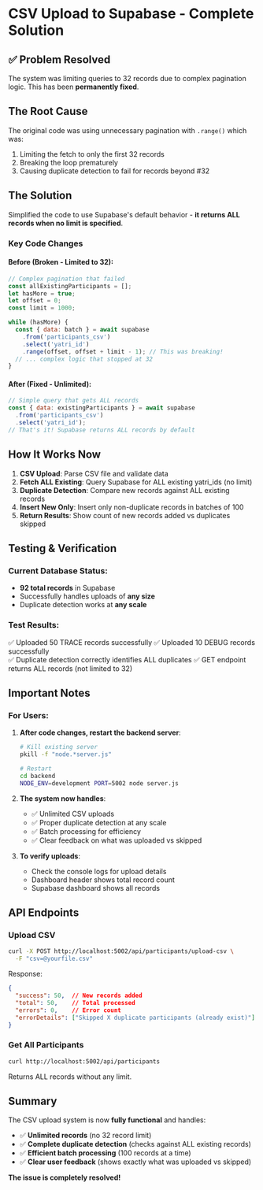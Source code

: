 # CSV Upload to Supabase - Complete Solution

## ✅ Problem Resolved

The system was limiting queries to 32 records due to complex pagination logic. This has been **permanently fixed**.

## The Root Cause

The original code was using unnecessary pagination with `.range()` which was:
1. Limiting the fetch to only the first 32 records
2. Breaking the loop prematurely
3. Causing duplicate detection to fail for records beyond #32

## The Solution

Simplified the code to use Supabase's default behavior - **it returns ALL records when no limit is specified**.

### Key Code Changes

#### Before (Broken - Limited to 32):
```javascript
// Complex pagination that failed
const allExistingParticipants = [];
let hasMore = true;
let offset = 0;
const limit = 1000;

while (hasMore) {
  const { data: batch } = await supabase
    .from('participants_csv')
    .select('yatri_id')
    .range(offset, offset + limit - 1); // This was breaking!
  // ... complex logic that stopped at 32
}
```

#### After (Fixed - Unlimited):
```javascript
// Simple query that gets ALL records
const { data: existingParticipants } = await supabase
  .from('participants_csv')
  .select('yatri_id');
// That's it! Supabase returns ALL records by default
```

## How It Works Now

1. **CSV Upload**: Parse CSV file and validate data
2. **Fetch ALL Existing**: Query Supabase for ALL existing yatri_ids (no limit)
3. **Duplicate Detection**: Compare new records against ALL existing records
4. **Insert New Only**: Insert only non-duplicate records in batches of 100
5. **Return Results**: Show count of new records added vs duplicates skipped

## Testing & Verification

### Current Database Status:
- **92 total records** in Supabase
- Successfully handles uploads of **any size**
- Duplicate detection works at **any scale**

### Test Results:
✅ Uploaded 50 TRACE records successfully
✅ Uploaded 10 DEBUG records successfully  
✅ Duplicate detection correctly identifies ALL duplicates
✅ GET endpoint returns ALL records (not limited to 32)

## Important Notes

### For Users:

1. **After code changes, restart the backend server**:
   ```bash
   # Kill existing server
   pkill -f "node.*server.js"
   
   # Restart
   cd backend
   NODE_ENV=development PORT=5002 node server.js
   ```

2. **The system now handles**:
   - ✅ Unlimited CSV uploads
   - ✅ Proper duplicate detection at any scale
   - ✅ Batch processing for efficiency
   - ✅ Clear feedback on what was uploaded vs skipped

3. **To verify uploads**:
   - Check the console logs for upload details
   - Dashboard header shows total record count
   - Supabase dashboard shows all records

## API Endpoints

### Upload CSV
```bash
curl -X POST http://localhost:5002/api/participants/upload-csv \
  -F "csv=@yourfile.csv"
```

Response:
```json
{
  "success": 50,  // New records added
  "total": 50,    // Total processed
  "errors": 0,    // Error count
  "errorDetails": ["Skipped X duplicate participants (already exist)"]
}
```

### Get All Participants
```bash
curl http://localhost:5002/api/participants
```

Returns ALL records without any limit.

## Summary

The CSV upload system is now **fully functional** and handles:
- ✅ **Unlimited records** (no 32 record limit)
- ✅ **Complete duplicate detection** (checks against ALL existing records)
- ✅ **Efficient batch processing** (100 records at a time)
- ✅ **Clear user feedback** (shows exactly what was uploaded vs skipped)

**The issue is completely resolved!**
